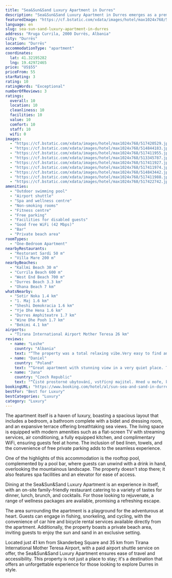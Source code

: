 ```yaml
---
title: "Sea&Sun&Sand Luxury Apartment in Durres"
description: "Sea&Sun&Sand Luxury Apartment in Durres emerges as a premier choice for travelers seeking a blend of comfort and adventure right on the doorstep of Kallmi Beach."
featuredImage: "https://cf.bstatic.com/xdata/images/hotel/max1024x768/517420529.jpg?k=e97744498efb9f6448b723adcb9f5468501fa217c15e5bc29cb27ad7799eebdf&o=&hp=1"
language: en
slug: sea-sun-sand-luxury-apartment-in-durres
address: "Rruga Currila, 2000 Durrës, Albania"
city: "Durrës"
location: "Durrës"
accommodationType: "apartment"
coordinates:
  lat: 41.32195282
  lng: 19.42972465
price: "US$55"
priceFrom: 55
starRating: 3
rating: 10
ratingWords: "Exceptional"
numberOfReviews: 3
ratings:
  overall: 10
  location: 10
  cleanliness: 10
  facilities: 10
  value: 10
  comfort: 10
  staff: 10
  wifi: 0
images:
  - "https://cf.bstatic.com/xdata/images/hotel/max1024x768/517420529.jpg?k=e97744498efb9f6448b723adcb9f5468501fa217c15e5bc29cb27ad7799eebdf&o=&hp=1"
  - "https://cf.bstatic.com/xdata/images/hotel/max1024x768/514844183.jpg?k=5fbe51f876c7356b1de6636c7c32e7112b524d1039f3ca685e54bedcbeb16b41&o=&hp=1"
  - "https://cf.bstatic.com/xdata/images/hotel/max1024x768/517411955.jpg?k=a4b9925e4c019d4f8e4d3fd907debad1653bd754dadf108732bc80f4283f3ec0&o=&hp=1"
  - "https://cf.bstatic.com/xdata/images/hotel/max1024x768/513345787.jpg?k=5075c92c8f104d56ca29af90eac46462ab447b0c9b0c4baf2fd3775634b15084&o=&hp=1"
  - "https://cf.bstatic.com/xdata/images/hotel/max1024x768/517411927.jpg?k=64efd38f3dc4c362e947fe29d118b126734cb69490c007e7b08d9bf76a861e91&o=&hp=1"
  - "https://cf.bstatic.com/xdata/images/hotel/max1024x768/517411974.jpg?k=18e9f016732eb1a205ec76d269b1a4585350ab3bbfa3f45f31bfe13ac66f485b&o=&hp=1"
  - "https://cf.bstatic.com/xdata/images/hotel/max1024x768/514843442.jpg?k=b409c46c3191979e7065899d11f4e32a2613a1da09dbe572e279b282e056eb24&o=&hp=1"
  - "https://cf.bstatic.com/xdata/images/hotel/max1024x768/517411988.jpg?k=d4ede2d01e32eb1f2cb495c50d58c7e6f8212ea1f51d080541d7d37fb3ca14a3&o=&hp=1"
  - "https://cf.bstatic.com/xdata/images/hotel/max1024x768/517422742.jpg?k=cc233d9f3991b60022af4deba362da56069ad8a4032c6e5537b0d07459e01c2d&o=&hp=1"
amenities:
  - "Outdoor swimming pool"
  - "Airport shuttle"
  - "Spa and wellness centre"
  - "Non-smoking rooms"
  - "Fitness centre"
  - "Free parking"
  - "Facilities for disabled guests"
  - "Good free WiFi (42 Mbps)"
  - "Bar"
  - "Private beach area"
roomTypes:
  - "One-Bedroom Apartment"
nearbyRestaurants:
  - "Restorant Sardi 50 m"
  - "Villa Mare 200 m"
nearbyBeaches:
  - "Kallmi Beach 30 m"
  - "Currila Beach 600 m"
  - "West End Beach 700 m"
  - "Durres Beach 3.3 km"
  - "Ohana Beach 7 km"
whatsNearby:
  - "Sotir Noka 1.4 km"
  - "1. Maj 1.6 km"
  - "Sheshi Demokracia 1.6 km"
  - "Yje Dhe Hena 1.6 km"
  - "Durres Amphiteatre 1.7 km"
  - "Wine Dhe Pooh 1.7 km"
  - "Bekimi 4.1 km"
airports:
  - "Tirana International Airport Mother Teresa 26 km"
reviews:
  - name: "Loshe"
    country: "Albania"
    text: "“The property was a total relaxing vibe.Very easy to find and very clean inside.The view waa a 10/10 and the staff very gentle.Totally recomand ☺️”"
  - name: "Daniel"
    country: "Poland"
    text: "“Great apartment with stunning view in a very quiet place. The hosts are very helpful and anwser all questions. The place was cleaned for us and prepared for the stay and since we where earlier they’ve let us leave bags which was very nice.”"
  - name: "Jana"
    country: "Czech Republic"
    text: "“Čisté prostorné ubytování, vstřícný majitel. Hned u moře, kousek od centra.”"
bookingURL: "https://www.booking.com/hotel/al/sun-sea-and-sand-in-durres.en-gb.html?aid=8035640"
bestFor: "Best for Luxury"
bestCategories: "Luxury"
category: "Luxury"
---
```


The apartment itself is a haven of luxury, boasting a spacious layout that includes a bedroom, a bathroom complete with a bidet and dressing room, and an expansive terrace offering breathtaking sea views. The living space is equipped with modern amenities such as a flat-screen TV with streaming services, air conditioning, a fully equipped kitchen, and complimentary WiFi, ensuring guests feel at home. The inclusion of bed linen, towels, and the convenience of free private parking adds to the seamless experience.

One of the highlights of this accommodation is the rooftop pool, complemented by a pool bar, where guests can unwind with a drink in hand, overlooking the mountainous landscape. The property doesn't stop there; it also features spa facilities and an elevator for ease of access.

Dining at the Sea&Sun&Sand Luxury Apartment is an experience in itself, with an on-site family-friendly restaurant catering to a variety of tastes for dinner, lunch, brunch, and cocktails. For those looking to rejuvenate, a range of wellness packages are available, promising a refreshing escape.

The area surrounding the apartment is a playground for the adventurous at heart. Guests can engage in fishing, snorkeling, and cycling, with the convenience of car hire and bicycle rental services available directly from the apartment. Additionally, the property boasts a private beach area, inviting guests to enjoy the sun and sand in an exclusive setting.

Located just 41 km from Skanderbeg Square and 35 km from Tirana International Mother Teresa Airport, with a paid airport shuttle service on offer, the Sea&Sun&Sand Luxury Apartment ensures ease of travel and accessibility. This property is not just a place to stay; it's a destination that offers an unforgettable experience for those looking to explore Durres in style.